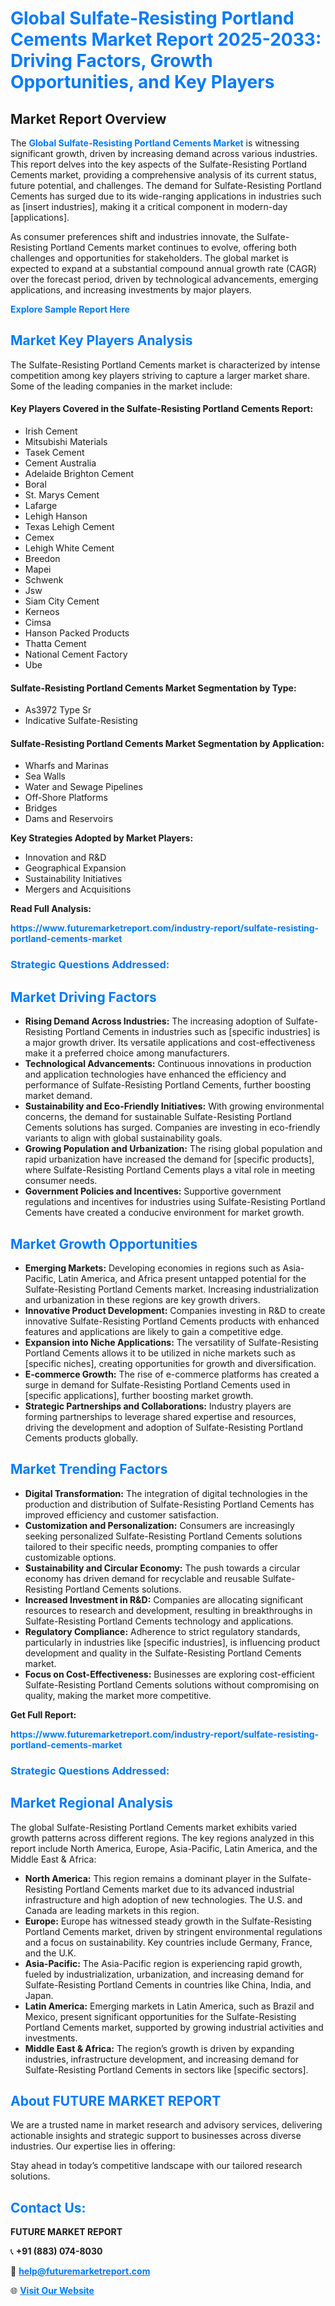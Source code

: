<h1 style="color: #007BFF;">Global Sulfate-Resisting Portland Cements Market Report 2025-2033: Driving Factors, Growth Opportunities, and Key Players</h1>

<section id="overview">
<h2>Market Report Overview</h2>
<p>The <a href="https://www.futuremarketreport.com/industry-report/sulfate-resisting-portland-cements-market" style="color: #007BFF; text-decoration: none;"><strong>Global Sulfate-Resisting Portland Cements Market</strong></a> is witnessing significant growth, driven by increasing demand across various industries. This report delves into the key aspects of the Sulfate-Resisting Portland Cements market, providing a comprehensive analysis of its current status, future potential, and challenges. The demand for Sulfate-Resisting Portland Cements has surged due to its wide-ranging applications in industries such as [insert industries], making it a critical component in modern-day [applications].</p>
<p>As consumer preferences shift and industries innovate, the Sulfate-Resisting Portland Cements market continues to evolve, offering both challenges and opportunities for stakeholders. The global market is expected to expand at a substantial compound annual growth rate (CAGR) over the forecast period, driven by technological advancements, emerging applications, and increasing investments by major players.</p>
</section>

<section id="overview">
<p><a href="https://www.futuremarketreport.com/request-sample/reportId=31451" style="color: #007BFF; text-decoration: none;"><strong>Explore Sample Report Here</strong></a></p>
</section>

<section id="key-players">
<h2 style="color: #007BFF;">Market Key Players Analysis</h2>
<p>The Sulfate-Resisting Portland Cements market is characterized by intense competition among key players striving to capture a larger market share. Some of the leading companies in the market include:</p>
<h4>Key Players Covered in the Sulfate-Resisting Portland Cements Report:</h4>
<ul><li>Irish Cement</li><li>Mitsubishi Materials</li><li>Tasek Cement</li><li>Cement Australia</li><li>Adelaide Brighton Cement</li><li>Boral</li><li>St. Marys Cement</li><li>Lafarge</li><li>Lehigh Hanson</li><li>Texas Lehigh Cement</li><li>Cemex</li><li>Lehigh White Cement</li><li>Breedon</li><li>Mapei</li><li>Schwenk</li><li>Jsw</li><li>Siam City Cement</li><li>Kerneos</li><li>Cimsa</li><li>Hanson Packed Products</li><li>Thatta Cement</li><li>National Cement Factory</li><li>Ube</li></ul>
<h4>Sulfate-Resisting Portland Cements Market Segmentation by Type:</h4>
<ul><li>As3972 Type Sr</li><li>Indicative Sulfate-Resisting</li></ul>

<h4>Sulfate-Resisting Portland Cements Market Segmentation by Application:</h4>
<ul><li>Wharfs and Marinas</li><li>Sea Walls</li><li>Water and Sewage Pipelines</li><li>Off-Shore Platforms</li><li>Bridges</li><li>Dams and Reservoirs</li></ul>
<p><strong>Key Strategies Adopted by Market Players:</strong></p>
<ul>
<li>Innovation and R&D</li>
<li>Geographical Expansion</li>
<li>Sustainability Initiatives</li>
<li>Mergers and Acquisitions</li>
</ul>
</section>

<section>
<p><strong>Read Full Analysis: </strong></p><a href="https://www.futuremarketreport.com/industry-report/sulfate-resisting-portland-cements-market" style="color: #007BFF; text-decoration: none;"><strong>https://www.futuremarketreport.com/industry-report/sulfate-resisting-portland-cements-market</strong></a>
<h3 style="color: #007BFF;">Strategic Questions Addressed:</h3>
</section>

<section id="driving-factors">
<h2 style="color: #007BFF;">Market Driving Factors</h2>
<ul>
<li><strong>Rising Demand Across Industries:</strong> The increasing adoption of Sulfate-Resisting Portland Cements in industries such as [specific industries] is a major growth driver. Its versatile applications and cost-effectiveness make it a preferred choice among manufacturers.</li>
<li><strong>Technological Advancements:</strong> Continuous innovations in production and application technologies have enhanced the efficiency and performance of Sulfate-Resisting Portland Cements, further boosting market demand.</li>
<li><strong>Sustainability and Eco-Friendly Initiatives:</strong> With growing environmental concerns, the demand for sustainable Sulfate-Resisting Portland Cements solutions has surged. Companies are investing in eco-friendly variants to align with global sustainability goals.</li>
<li><strong>Growing Population and Urbanization:</strong> The rising global population and rapid urbanization have increased the demand for [specific products], where Sulfate-Resisting Portland Cements plays a vital role in meeting consumer needs.</li>
<li><strong>Government Policies and Incentives:</strong> Supportive government regulations and incentives for industries using Sulfate-Resisting Portland Cements have created a conducive environment for market growth.</li>
</ul>
</section>

<section id="growth-opportunities">
<h2 style="color: #007BFF;">Market Growth Opportunities</h2>
<ul>
<li><strong>Emerging Markets:</strong> Developing economies in regions such as Asia-Pacific, Latin America, and Africa present untapped potential for the Sulfate-Resisting Portland Cements market. Increasing industrialization and urbanization in these regions are key growth drivers.</li>
<li><strong>Innovative Product Development:</strong> Companies investing in R&D to create innovative Sulfate-Resisting Portland Cements products with enhanced features and applications are likely to gain a competitive edge.</li>
<li><strong>Expansion into Niche Applications:</strong> The versatility of Sulfate-Resisting Portland Cements allows it to be utilized in niche markets such as [specific niches], creating opportunities for growth and diversification.</li>
<li><strong>E-commerce Growth:</strong> The rise of e-commerce platforms has created a surge in demand for Sulfate-Resisting Portland Cements used in [specific applications], further boosting market growth.</li>
<li><strong>Strategic Partnerships and Collaborations:</strong> Industry players are forming partnerships to leverage shared expertise and resources, driving the development and adoption of Sulfate-Resisting Portland Cements products globally.</li>
</ul>
</section>

<section id="trending-factors">
<h2 style="color: #007BFF;">Market Trending Factors</h2>
<ul>
<li><strong>Digital Transformation:</strong> The integration of digital technologies in the production and distribution of Sulfate-Resisting Portland Cements has improved efficiency and customer satisfaction.</li>
<li><strong>Customization and Personalization:</strong> Consumers are increasingly seeking personalized Sulfate-Resisting Portland Cements solutions tailored to their specific needs, prompting companies to offer customizable options.</li>
<li><strong>Sustainability and Circular Economy:</strong> The push towards a circular economy has driven demand for recyclable and reusable Sulfate-Resisting Portland Cements solutions.</li>
<li><strong>Increased Investment in R&D:</strong> Companies are allocating significant resources to research and development, resulting in breakthroughs in Sulfate-Resisting Portland Cements technology and applications.</li>
<li><strong>Regulatory Compliance:</strong> Adherence to strict regulatory standards, particularly in industries like [specific industries], is influencing product development and quality in the Sulfate-Resisting Portland Cements market.</li>
<li><strong>Focus on Cost-Effectiveness:</strong> Businesses are exploring cost-efficient Sulfate-Resisting Portland Cements solutions without compromising on quality, making the market more competitive.</li>
</ul>
</section>

<section>
<p><strong>Get Full Report: </strong></p><a href="https://www.futuremarketreport.com/industry-report/sulfate-resisting-portland-cements-market" style="color: #007BFF; text-decoration: none;"><strong>https://www.futuremarketreport.com/industry-report/sulfate-resisting-portland-cements-market</strong></a>
<h3 style="color: #007BFF;">Strategic Questions Addressed:</h3>
</section>


<section id="regional-analysis">
<h2 style="color: #007BFF;">Market Regional Analysis</h2>
<p>The global Sulfate-Resisting Portland Cements market exhibits varied growth patterns across different regions. The key regions analyzed in this report include North America, Europe, Asia-Pacific, Latin America, and the Middle East & Africa:</p>
<ul>
<li><strong>North America:</strong> This region remains a dominant player in the Sulfate-Resisting Portland Cements market due to its advanced industrial infrastructure and high adoption of new technologies. The U.S. and Canada are leading markets in this region.</li>
<li><strong>Europe:</strong> Europe has witnessed steady growth in the Sulfate-Resisting Portland Cements market, driven by stringent environmental regulations and a focus on sustainability. Key countries include Germany, France, and the U.K.</li>
<li><strong>Asia-Pacific:</strong> The Asia-Pacific region is experiencing rapid growth, fueled by industrialization, urbanization, and increasing demand for Sulfate-Resisting Portland Cements in countries like China, India, and Japan.</li>
<li><strong>Latin America:</strong> Emerging markets in Latin America, such as Brazil and Mexico, present significant opportunities for the Sulfate-Resisting Portland Cements market, supported by growing industrial activities and investments.</li>
<li><strong>Middle East & Africa:</strong> The region’s growth is driven by expanding industries, infrastructure development, and increasing demand for Sulfate-Resisting Portland Cements in sectors like [specific sectors].</li>
</ul>
</section>

<footer>
<h2 style="color: #007BFF;">About FUTURE MARKET REPORT</h2>
<p>We are a trusted name in market research and advisory services, delivering actionable insights and strategic support to businesses across diverse industries. Our expertise lies in offering:</p>

<p>Stay ahead in today’s competitive landscape with our tailored research solutions.</p>

<h2 style="color: #007BFF;">Contact Us:</h2>
<p><strong>FUTURE MARKET REPORT</strong></p>
<p>📞 <strong>+91 (883) 074-8030</strong></p>
<p>📧 <strong><a href="mailto:help@futuremarketreport.com" style="color: #007BFF;">help@futuremarketreport.com</a></strong></p>
<p>🌐 <strong><a href="https://www.futuremarketreport.com/" style="color: #007BFF;">Visit Our Website</a></strong></p>
</footer>